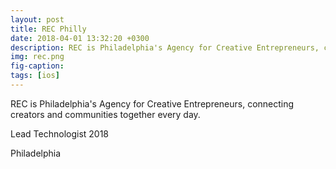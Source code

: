 ```yaml
---
layout: post
title: REC Philly
date: 2018-04-01 13:32:20 +0300
description: REC is Philadelphia's Agency for Creative Entrepreneurs, connecting creators and communities together every day.
img: rec.png
fig-caption: 
tags: [ios]
---
```


REC is Philadelphia's Agency for Creative Entrepreneurs, connecting creators and communities together every day.

Lead Technologist 2018

Philadelphia